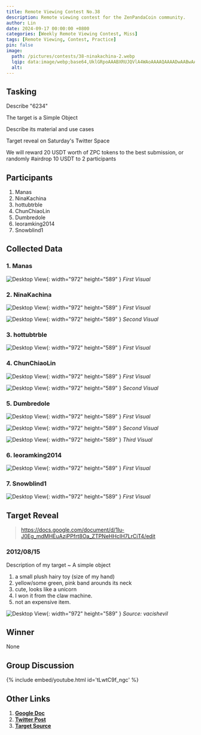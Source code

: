 ```yaml
---
title: Remote Viewing Contest No.38
description: Remote viewing contest for the ZenPandaCoin community.
author: Lin
date: 2024-09-17 00:00:00 +0800
categories: [Weekly Remote Viewing Contest, Miss]
tags: [Remote Viewing, Contest, Practice]
pin: false
image:
  path: /pictures/contests/38-ninakachina-2.webp
  lqip: data:image/webp;base64,UklGRpoAAABXRUJQVlA4WAoAAAAQAAAADwAABwAAQUxQSDIAAAARL0AmbZurmr57yyIiqE8oiG0bejIYEQTgqiDA9vqnsUSI6H+oAERp2HZ65qP/VIAWAFZQOCBCAAAA8AEAnQEqEAAIAAVAfCWkAALp8sF8rgRgAP7o9FDvMCkMde9PK7euH5M1m6VWoDXf2FkP3BqV0ZYbO6NA/VFIAAAA
  alt:
---
```


## Tasking

Describe "6234"

The target is a Simple Object

Describe its material and use cases

Target reveal on Saturday's Twitter Space

We will reward 20 USDT worth of ZPC tokens to the best submission, or randomly #airdrop 10 USDT to 2 participants


## Participants

1. Manas
2. NinaKachina
3. hottubtrble
4. ChunChiaoLin
5. Dumbredole
6. leoramking2014
7. Snowblind1


## Collected Data

### 1. Manas

![Desktop View](/pictures/contests/38-manas-1.webp){: width="972" height="589" }
_First Visual_

### 2. NinaKachina

![Desktop View](/pictures/contests/38-ninakachina-1.webp){: width="972" height="589" }
_First Visual_

![Desktop View](/pictures/contests/38-ninakachina-2.webp){: width="972" height="589" }
_Second Visual_

### 3. hottubtrble

![Desktop View](/pictures/contests/38-jeff-1.webp){: width="972" height="589" }
_First Visual_

### 4. ChunChiaoLin

![Desktop View](/pictures/contests/38-lin-1.webp){: width="972" height="589" }
_First Visual_

![Desktop View](/pictures/contests/38-lin-2.webp){: width="972" height="589" }
_Second Visual_

### 5. Dumbredole

![Desktop View](/pictures/contests/38-dumbredole-1.webp){: width="972" height="589" }
_First Visual_

![Desktop View](/pictures/contests/38-dumbredole-2.webp){: width="972" height="589" }
_Second Visual_

![Desktop View](/pictures/contests/38-dumbredole-3.webp){: width="972" height="589" }
_Third Visual_

### 6. leoramking2014

![Desktop View](/pictures/contests/38-leora-1.webp){: width="972" height="589" }
_First Visual_

### 7. Snowblind1

![Desktop View](/pictures/contests/38-snowblind-1.webp){: width="972" height="589" }
_First Visual_


## Target Reveal

> https://docs.google.com/document/d/1Iu-J0Eg_mdMHEuAzjPPfrt8Oa_ZTPNeHHcIH7LrCiT4/edit


### 2012/08/15

Description of my target ~ A simple object
1. a small plush hairy toy (size of my hand)
2. yellow/some green, pink band arounds its neck
3. cute, looks like a unicorn
4. I won it from the claw machine.
5. not an expensive item.

![Desktop View](/pictures/contests/38-target-1.webp){: width="972" height="589" }
_Source: vacishevil_


## Winner

None


## Group Discussion

{% include embed/youtube.html id='tLwtC9f_ngc' %}


## Other Links

1. [**Google Doc**][Google Doc]
2. [**Twitter Post**][Twitter Post]
3. [**Target Source**][Target Source]


[Google Doc]: https://docs.google.com/document/d/1Iu-J0Eg_mdMHEuAzjPPfrt8Oa_ZTPNeHHcIH7LrCiT4/edit
[Twitter Post]: https://x.com/ZenPandaCoin/status/1835862029695152449
[Target Source]: https://docs.google.com/document/d/1Iu-J0Eg_mdMHEuAzjPPfrt8Oa_ZTPNeHHcIH7LrCiT4/edit